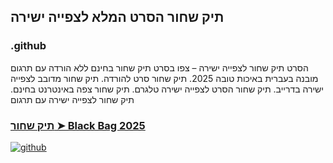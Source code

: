 ## תיק שחור הסרט המלא לצפייה ישירה

### .github

הסרט תיק שחור לצפייה ישירה – צפו בסרט תיק שחור בחינם ללא הורדה עם תרגום מובנה בעברית באיכות טובה 2025. תיק שחור סרט להורדה. תיק שחור מדובב לצפייה ישירה בדרייב. תיק שחור הסרט לצפייה ישירה טלגרם. תיק שחור צפה באינטרנט בחינם. תיק שחור לצפייה ישירה עם תרגום

### [תיק שחור ➤ Black Bag 2025](https://watching4khdmovies.blogspot.com/2025/06/black-bag-he.html)

<a href="https://watching4khdmovies.blogspot.com/2025/06/black-bag-he.html" rel="nofollow"><img src="https://image.tmdb.org/t/p/w1280/tR4Y5qVKu7HolXozdtmVNdIDFIO.jpg" alt="github" data-canonical-src="https://image.tmdb.org/t/p/w1280/tR4Y5qVKu7HolXozdtmVNdIDFIO.jpg" style="max-width: 100%;"></a>
